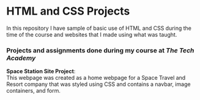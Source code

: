 # HTML and CSS Projects
In this repository I have sample of basic use of HTML and CSS during the time of the course and websites that I made using what was taught.

<h3>Projects and assignments done during my course at <i>The Tech Academy</i></h3>

<b>Space Station Site Project</b>:<br>
This webpage was created as a home webpage for a Space Travel and Resort company that was styled using CSS and contains a navbar, image containers, and form.

<b>
